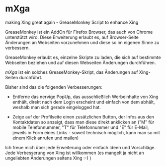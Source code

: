 # mXga
making Xing great again - GreaseMonkey Script to enhance Xing

GreaseMonkey ist ein AddOn für Firefox Browser, das auch von Chrome unterstützt wird.
Diese Erweiterung erlaubt es, auf Browser-Seite Änderungen an Webseiten vorzunehmen und diese so im eigenen Sinne zu verbessern.

GreaseMonkey erlaubt es, einzelne Skripte zu laden, die sich auf bestimmte Webseiten beziehen und auf diesen Webseiten Änderungen durchführen.

*mXga* ist ein solches GreaseMonkey-Skript, das Änderungen auf Xing-Seiten durchführt.

Bisher sind das die folgenden Verbesserungen:

 - Entferne das nervige PopUp, das ausschließlich Werbeinhalte von Xing enthält, direkt nach dem Login erscheint und einfach von dem abhält, weshalb man sich gerade eingelogged hat.

 - Zeige auf der Profilseite einen zusätzlichen Button, der Infos aus den Kontaktdaten so anzeigt, dass man diese direkt anklicken an ("M" für mobile Telefonnummer, "T" für Telefonnummer und "E" für E-Mail, jeweils in Form eines Links - soweit technisch möglich, kann man so mit einem Klick anrufen und mailen)

Ich freue mich über jede Erweiterung oder einfach Ideen und Vorschläge. Jede Verbesserung von Xing ist willkommen (es mangelt ja nicht an ungeliebten Änderungen seitens Xing :-) )
